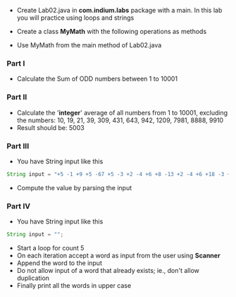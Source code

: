 * Create Lab02.java in **com.indium.labs** package with a main. In this lab you will practice using loops and strings

* Create a class **MyMath** with the following operations as methods
* Use MyMath from the main method of Lab02.java 

### Part I

* Calculate the Sum of ODD numbers between 1 to 10001

### Part II

* Calculate the '**integer**' average of all numbers from 1 to 10001, excluding the numbers: 10, 19, 21, 39, 309, 431, 643, 942, 1209, 7981, 8888, 9910 
* Result should be: 5003


### Part III
* You have String input like this
``` java
String input = "+5 -1 +9 +5 -67 +5 -3 +2 -4 +6 +8 -13 +2 -4 +6 +18 -3 +2 -4 +6 +88 +15 -1 +9 +5 -67 +45 -3 +2 -4 +36 +8 -13 +2 -4 +6 +18 -3 +2 -74 +11 +109";
```

* Compute the value by parsing the input 

### Part IV

* You have String input like this
``` java
String input = "";
```

* Start a loop for count 5
* On each iteration accept a word as input from the user using **Scanner**
* Append the word to the input
* Do not allow input of a word that already exists; ie., don't allow duplication
* Finally print all the words in upper case 
